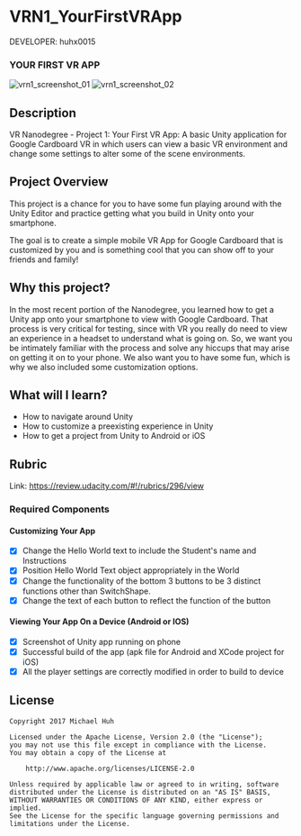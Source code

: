 VRN1_YourFirstVRApp
====================

DEVELOPER: huhx0015

### YOUR FIRST VR APP
![vrn1_screenshot_01](https://cloud.githubusercontent.com/assets/1645482/22452995/49209542-e730-11e6-8f62-9fd4773a927a.png)
![vrn1_screenshot_02](https://cloud.githubusercontent.com/assets/1645482/22452996/49349934-e730-11e6-9950-2d14c2083994.png)

## Description

VR Nanodegree - Project 1: Your First VR App: A basic Unity application for Google Cardboard VR in which users can view a basic VR environment and change some settings to alter some of the scene environments.

## Project Overview

This project is a chance for you to have some fun playing around with the Unity Editor and practice getting what you build in Unity onto your smartphone.

The goal is to create a simple mobile VR App for Google Cardboard that is customized by you and is something cool that you can show off to your friends and family!

## Why this project?
In the most recent portion of the Nanodegree, you learned how to get a Unity app onto your smartphone to view with Google Cardboard. That process is very critical for testing, since with VR you really do need to view an experience in a headset to understand what is going on. So, we want you be intimately familiar with the process and solve any hiccups that may arise on getting it on to your phone. We also want you to have some fun, which is why we also included some customization options.

## What will I learn?

* How to navigate around Unity
* How to customize a preexisting experience in Unity
* How to get a project from Unity to Android or iOS

## Rubric

Link: https://review.udacity.com/#!/rubrics/296/view

### Required Components

#### Customizing Your App

- [x] Change the Hello World text to include the Student's name and Instructions
- [x] Position Hello World Text object appropriately in the World
- [x] Change the functionality of the bottom 3 buttons to be 3 distinct functions other than SwitchShape.
- [x] Change the text of each button to reflect the function of the button

#### Viewing Your App On a Device (Android or IOS)

- [x] Screenshot of Unity app running on phone
- [x] Successful build of the app (apk file for Android and XCode project for iOS)
- [x] All the player settings are correctly modified in order to build to device

## License

    Copyright 2017 Michael Huh

    Licensed under the Apache License, Version 2.0 (the "License");
    you may not use this file except in compliance with the License.
    You may obtain a copy of the License at

        http://www.apache.org/licenses/LICENSE-2.0

    Unless required by applicable law or agreed to in writing, software
    distributed under the License is distributed on an "AS IS" BASIS,
    WITHOUT WARRANTIES OR CONDITIONS OF ANY KIND, either express or implied.
    See the License for the specific language governing permissions and
    limitations under the License.